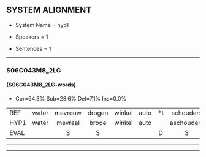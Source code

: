 
## SYSTEM ALIGNMENT

- System Name = hyp1

- Speakers = 1

- Sentences = 1

---

### S06C043M8_2LG

#### (S06C043M8_2LG-words)

- Cor=64.3%	Sub=28.6%	Del=7.1%	Ins=0.0%

|  |  |  |  |  |  |  |  |  |  |  |  |  |  |  |  |  |  |  |  |  |  |  |  |  |  |  |  |  |  |  |  |  |  |  |  |  |  |  |  |  |  |  |
|:--- |:---:|:---:|:---:|:---:|:---:|:---:|:---:|:---:|:---:|:---:|:---:|:---:|:---:|:---:|:---:|:---:|:---:|:---:|:---:|:---:|:---:|:---:|:---:|:---:|:---:|:---:|:---:|:---:|:---:|:---:|:---:|:---:|:---:|:---:|:---:|:---:|:---:|:---:|:---:|:---:|:---:|:---:|
| REF | water | mevrouw | drogen | winkel | auto | *t | schouders | verhaal | koning | moeilijk | speelplaats | drinken | hoofdpijn | regen | vliegtuig | stoppen | opnieuw | gooien | sneeuwen | moeder | liedje | potlood | fietsbel | vinger | dichtbij | meisje | chauffeur | muziek | waarom | scheuren | lawaai | zwemmen | vuurwerk | appel | * | cola | kussen | eerste | circus | kleuren | voetbal | vlinder |
| HYP1 | water | mevraal | broge | winkel | auto |  | aschouders | voraal | koning | moeilijk | speelplaats | drinker | hoofdpijn |  | reggejrvliegtuig | stoppe | opnieuw | gooien | snijwen | moeder | liedje | potnoot | fietsbel | vinger | dichtbij | meisje | chauffeur | muziek | waarom | scheuren | waawaai | zwemmen | vuurwerk | appel |  | shucola | kussen | keersten | circus | kleuren | voetbal | vlinder |
| EVAL |  | S | S |  |  | D | S | S |  |  |  | S |  | D | S | S |  |  | S |  |  | S |  |  |  |  |  |  |  |  | S |  |  |  | D | S |  | S |  |  |  |  |
---

---
